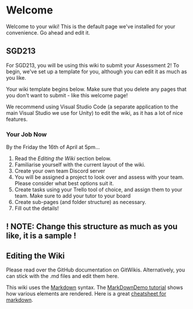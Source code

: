# Welcome

Welcome to your wiki! This is the default page we've installed for your convenience. Go ahead and edit it.

## SGD213

For SGD213, you will be using this wiki to submit your Assessment 2!
To begin, we've set up a template for you, although you can edit it as much as you like.

Your wiki template begins below.
Make sure that you delete any pages that you don't want to submit - like this welcome page!

We recommend using Visual Studio Code (a separate application to the main Visual Studio we use for Unity) to edit the wiki, as it has a lot of nice features.

### Your Job Now

By the Friday the 16th of April at 5pm...

1. Read the _Editing the Wiki_ section below.
1. Familiarise yourself with the current layout of the wiki.
1. Create your own team Discord server
1. You will be assigned a project to look over and assess with your team. Please consider what best options suit it.
1. Create tasks using your Trello tool of choice, and assign them to your team. Make sure to add your tutor to your board 
1. Create sub-pages (and folder structure) as necessary.
1. Fill out the details!

## ! NOTE: Change this structure as much as you like, it is a sample !

## Editing the Wiki

Please read over the GitHub documentation on GitWikis. Alternatively, you can stick with the .md files and edit them here.

This wiki uses the [Markdown](http://daringfireball.net/projects/markdown/) syntax. The [MarkDownDemo tutorial](https://bitbucket.org/tutorials/markdowndemo) shows how various elements are rendered. Here is a great [cheatsheet for markdown](https://github.com/adam-p/markdown-here/wiki/Markdown-Cheatsheet).
